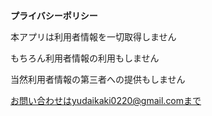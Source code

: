 **プライバシーポリシー**

本アプリは利用者情報を一切取得しません

もちろん利用者情報の利用もしません

当然利用者情報の第三者への提供もしません

お問い合わせはyudaikaki0220@gmail.comまで
